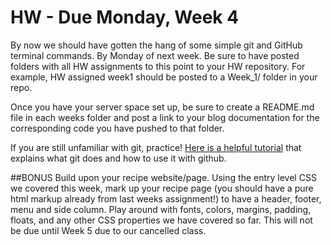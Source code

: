 # HW - Due Monday, Week 4

By now we should have gotten the hang of some simple git and GitHub terminal commands. By Monday of next week. Be sure to have posted folders with all HW assignments to this point to your HW repository. For example, HW assigned week1 should be posted to a Week_1/ folder in your repo.

Once you have your server space set up, be sure to create a README.md file in each weeks folder and post a link to your blog documentation for the corresponding code you have pushed to that folder.

If you are still unfamiliar with git, practice! [Here is a helpful tutorial](http://rogerdudler.github.io/git-guide/) that explains what git does and how to use it with github.

##BONUS
Build upon your recipe website/page. Using the entry level CSS we covered this week, mark up your recipe page (you should have a pure html markup already from last weeks assignment!) to have a header, footer, menu and side column. Play around with fonts, colors, margins, padding, floats, and any other CSS properties we have covered so far. This will not be due until Week 5 due to our cancelled class.
